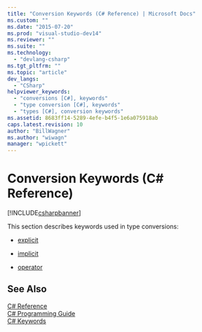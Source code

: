 ```yaml
---
title: "Conversion Keywords (C# Reference) | Microsoft Docs"
ms.custom: ""
ms.date: "2015-07-20"
ms.prod: "visual-studio-dev14"
ms.reviewer: ""
ms.suite: ""
ms.technology: 
  - "devlang-csharp"
ms.tgt_pltfrm: ""
ms.topic: "article"
dev_langs: 
  - "CSharp"
helpviewer_keywords: 
  - "conversions [C#], keywords"
  - "type conversion [C#], keywords"
  - "types [C#], conversion keywords"
ms.assetid: 8683ff14-5289-4efe-b4f5-1e6a075918ab
caps.latest.revision: 10
author: "BillWagner"
ms.author: "wiwagn"
manager: "wpickett"
---
```

# Conversion Keywords (C# Reference)
[!INCLUDE[csharpbanner](../../../csharp/includes/csharpbanner.md)]

This section describes keywords used in type conversions:  
  
-   [explicit](../../../csharp/language-reference/keywords/explicit.md)  
  
-   [implicit](../../../csharp/language-reference/keywords/implicit.md)  
  
-   [operator](../../../csharp/language-reference/keywords/operator-csharp-reference.md)  
  
## See Also  
 [C# Reference](../../../csharp/language-reference/index.md)   
 [C# Programming Guide](../../../csharp/programming-guide/index.md)   
 [C# Keywords](../../../csharp/language-reference/keywords/index.md)